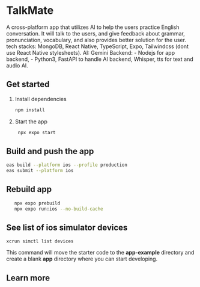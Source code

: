 # TalkMate

A cross-platform app that utilizes AI to help the users practice English conversation. It will talk to the users, and give feedback about grammar, pronunciation, vocabulary, and also provides better solution for the user. tech stacks: MongoDB, React Native, TypeScript, Expo, Tailwindcss (dont use React Native stylesheets). AI: Gemini Backend: - Nodejs for app backend, - Python3, FastAPI to handle AI backend, Whisper, tts for text and audio AI.

## Get started

1. Install dependencies

   ```bash
   npm install
   ```

2. Start the app

   ```bash
    npx expo start
   ```

## Build and push the app

```bash
eas build --platform ios --profile production
eas submit --platform ios  
```

## Rebuild app
```bash
   npx expo prebuild
   npx expo run:ios --no-build-cache
```

## See list of ios simulator devices 
`xcrun simctl list devices`

This command will move the starter code to the **app-example** directory and create a blank **app** directory where you can start developing.

## Learn more
